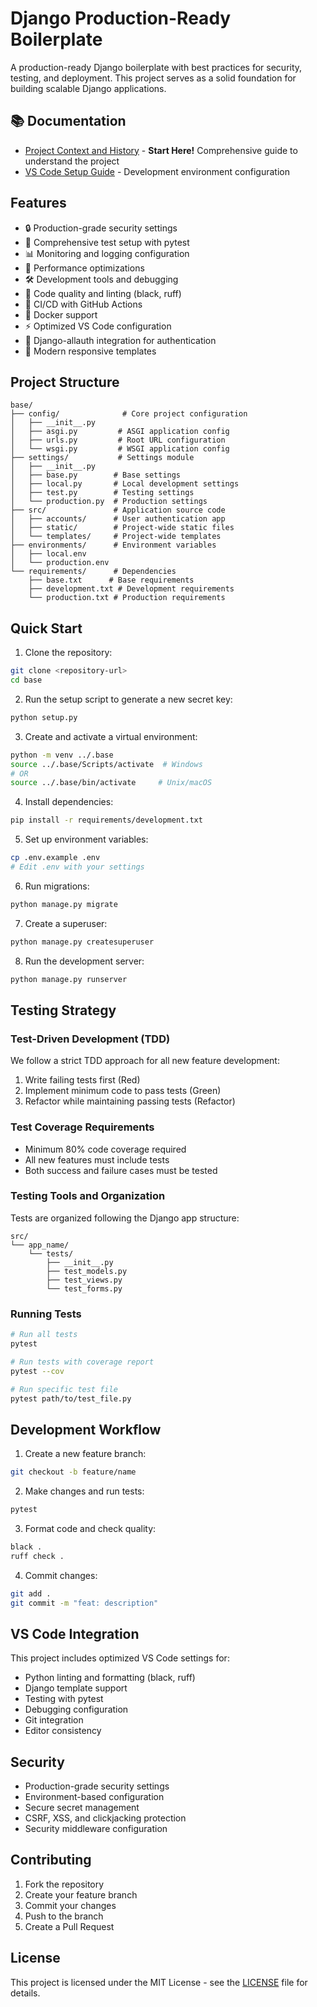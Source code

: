 # Django Production-Ready Boilerplate

A production-ready Django boilerplate with best practices for security, testing, and deployment. This project serves as
a solid foundation for building scalable Django applications.

## 📚 Documentation

- [Project Context and History](docs/CONTEXT.md) - **Start Here!** Comprehensive guide to understand the project
- [VS Code Setup Guide](docs/VSCODE_SETUP.md) - Development environment configuration

## Features

- 🔒 Production-grade security settings
- 🧪 Comprehensive test setup with pytest
- 📊 Monitoring and logging configuration
- 🚀 Performance optimizations
- 🛠 Development tools and debugging
- 📝 Code quality and linting (black, ruff)
- 🔄 CI/CD with GitHub Actions
- 🐳 Docker support
- ⚡ Optimized VS Code configuration
- 🔑 Django-allauth integration for authentication
- 📱 Modern responsive templates

## Project Structure

```
base/
├── config/              # Core project configuration
│   ├── __init__.py
│   ├── asgi.py         # ASGI application config
│   ├── urls.py         # Root URL configuration
│   └── wsgi.py         # WSGI application config
├── settings/           # Settings module
│   ├── __init__.py
│   ├── base.py        # Base settings
│   ├── local.py       # Local development settings
│   ├── test.py        # Testing settings
│   └── production.py  # Production settings
├── src/               # Application source code
│   ├── accounts/      # User authentication app
│   ├── static/        # Project-wide static files
│   └── templates/     # Project-wide templates
├── environments/      # Environment variables
│   ├── local.env
│   └── production.env
└── requirements/      # Dependencies
    ├── base.txt      # Base requirements
    ├── development.txt # Development requirements
    └── production.txt # Production requirements
```

## Quick Start

1. Clone the repository:

```bash
git clone <repository-url>
cd base
```

2. Run the setup script to generate a new secret key:

```bash
python setup.py
```

3. Create and activate a virtual environment:

```bash
python -m venv ../.base
source ../.base/Scripts/activate  # Windows
# OR
source ../.base/bin/activate     # Unix/macOS
```

4. Install dependencies:

```bash
pip install -r requirements/development.txt
```

5. Set up environment variables:

```bash
cp .env.example .env
# Edit .env with your settings
```

6. Run migrations:

```bash
python manage.py migrate
```

7. Create a superuser:

```bash
python manage.py createsuperuser
```

8. Run the development server:

```bash
python manage.py runserver
```

## Testing Strategy

### Test-Driven Development (TDD)

We follow a strict TDD approach for all new feature development:

1. Write failing tests first (Red)
2. Implement minimum code to pass tests (Green)
3. Refactor while maintaining passing tests (Refactor)

### Test Coverage Requirements

- Minimum 80% code coverage required
- All new features must include tests
- Both success and failure cases must be tested

### Testing Tools and Organization

Tests are organized following the Django app structure:

```
src/
└── app_name/
    └── tests/
        ├── __init__.py
        ├── test_models.py
        ├── test_views.py
        └── test_forms.py
```

### Running Tests

```bash
# Run all tests
pytest

# Run tests with coverage report
pytest --cov

# Run specific test file
pytest path/to/test_file.py
```

## Development Workflow

1. Create a new feature branch:

```bash
git checkout -b feature/name
```

2. Make changes and run tests:

```bash
pytest
```

3. Format code and check quality:

```bash
black .
ruff check .
```

4. Commit changes:

```bash
git add .
git commit -m "feat: description"
```

## VS Code Integration

This project includes optimized VS Code settings for:

- Python linting and formatting (black, ruff)
- Django template support
- Testing with pytest
- Debugging configuration
- Git integration
- Editor consistency

## Security

- Production-grade security settings
- Environment-based configuration
- Secure secret management
- CSRF, XSS, and clickjacking protection
- Security middleware configuration

## Contributing

1. Fork the repository
2. Create your feature branch
3. Commit your changes
4. Push to the branch
5. Create a Pull Request

## License

This project is licensed under the MIT License - see the [LICENSE](LICENSE) file for details.
